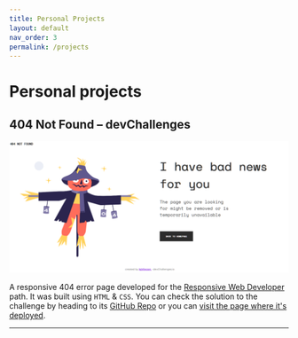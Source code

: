 ```yaml
---
title: Personal Projects
layout: default
nav_order: 3
permalink: /projects
---
```

# Personal projects

## 404 Not Found – devChallenges

![screenshot](/images/screenshot-2023-04-24-182717.png)

A responsive 404 error page developed for the [Responsive Web Developer] path. It was built using `HTML` & `CSS`. You can check the solution to the challenge by heading to its [GitHub Repo] or you can [visit the page where it's deployed].

----

[Responsive Web Developer]: https://devchallenges.io/paths/responsive-web-developer
[visit the page where it's deployed]: https://igvincon.github.io/error-page-devchallenge/
[GitHub Repo]: https://github.com/IgVincon/error-page-devchallenge
